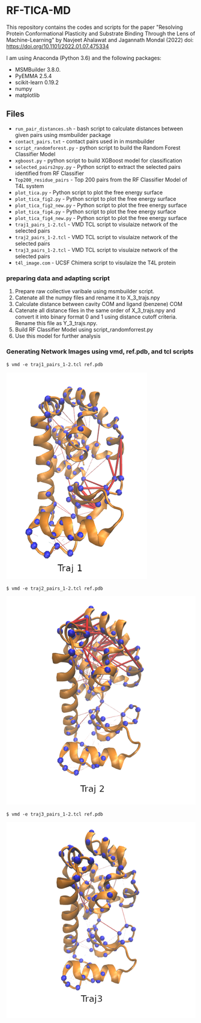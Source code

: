 # RF-TICA-MD
This repository contains the codes and scripts for the paper "Resolving Protein Conformational Plasticity and Substrate Binding Through the Lens of Machine-Learning" by Navjeet Ahalawat and Jagannath Mondal (2022) doi: https://doi.org/10.1101/2022.01.07.475334

I am using Anaconda (Python 3.6) and the following packages:
- MSMBuilder 3.8.0.
- PyEMMA 2.5.4
- scikit-learn 0.19.2
- numpy
- matplotlib

## Files
- ```run_pair_distances.sh``` - bash script to calculate distances between given pairs using msmbuilder package
- ```contact_pairs.txt``` - contact pairs used in in msmbuilder 
- ```script_randomforest.py``` - python script to build the Random Forest Classifier Model
- ```xgboost.py``` - python script to build XGBoost model for classification 
- ```selected_pairs2npy.py``` - Python script to extract the selected pairs identified from RF Classifier
- ```Top200_residue_pairs``` - Top 200 pairs from the RF Classifier Model of T4L system
- ```plot_tica.py``` - Python script to plot the free energy surface
- ```plot_tica_fig2.py``` - Python script to plot the free energy surface
- ```plot_tica_fig2_new.py``` - Python script to plot the free energy surface
- ```plot_tica_fig4.py``` - Python script to plot the free energy surface
- ```plot_tica_fig4_new.py``` - Python script to plot the free energy surface
- ```traj1_pairs_1-2.tcl``` - VMD TCL script to visulaize network of the selected pairs
- ```traj2_pairs_1-2.tcl``` - VMD TCL script to visulaize network of the selected pairs
- ```traj3_pairs_1-2.tcl``` - VMD TCL script to visulaize network of the selected pairs
- ```t4l_image.com``` - UCSF Chimera script to visulaize the T4L protein

### preparing data and adapting script
1. Prepare raw collective varibale using msmbuilder script.
2. Catenate all the numpy files and rename it to X_3_trajs.npy
3. Calculate distance between cavity COM and ligand (benzene) COM
4. Catenate all distance files in the same order of X_3_trajs.npy and convert it into binary format 0 and 1 using distance cutoff criteria. Rename this file as Y_3_trajs.npy.
5. Build RF Classifier Model using script_randomforrest.py
6. Use this model for further analysis

### Generating Network Images using vmd, ref.pdb, and tcl scripts
```
$ vmd -e traj1_pairs_1-2.tcl ref.pdb

```
![img](./traj1_network.png)

```
$ vmd -e traj2_pairs_1-2.tcl ref.pdb

```
![img](./traj2_network.png)


```
$ vmd -e traj3_pairs_1-2.tcl ref.pdb

```
![img](./traj3_network.png)
